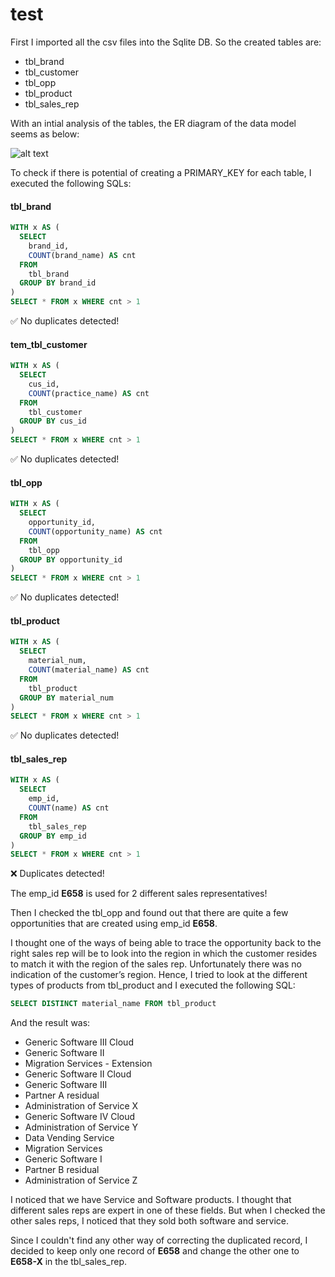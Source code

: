 # test

First I imported all the csv files into the Sqlite DB. So the created tables are:

- tbl_brand
- tbl_customer
- tbl_opp
- tbl_product
- tbl_sales_rep

With an intial analysis of the tables, the ER diagram of the data model seems as below:

![alt text](<Database ER diagram (crow's foot).png>)

To check if there is potential of creating a PRIMARY_KEY for each table, I executed the following SQLs:

#### tbl_brand

```sql
WITH x AS (
  SELECT 
  	brand_id, 
  	COUNT(brand_name) AS cnt 
  FROM 
  	tbl_brand 
  GROUP BY brand_id
)
SELECT * FROM x WHERE cnt > 1
```

:white_check_mark: No duplicates detected!


#### tem_tbl_customer

```sql
WITH x AS (
  SELECT 
  	cus_id, 
  	COUNT(practice_name) AS cnt 
  FROM 
  	tbl_customer
  GROUP BY cus_id
)
SELECT * FROM x WHERE cnt > 1
```

:white_check_mark: No duplicates detected!

#### tbl_opp

```sql
WITH x AS (
  SELECT 
  	opportunity_id, 
  	COUNT(opportunity_name) AS cnt 
  FROM 
  	tbl_opp
  GROUP BY opportunity_id
)
SELECT * FROM x WHERE cnt > 1
```

:white_check_mark: No duplicates detected!


#### tbl_product

```sql
WITH x AS (
  SELECT 
  	material_num, 
  	COUNT(material_name) AS cnt 
  FROM 
  	tbl_product
  GROUP BY material_num
)
SELECT * FROM x WHERE cnt > 1
```

:white_check_mark: No duplicates detected!


#### tbl_sales_rep

```sql
WITH x AS (
  SELECT 
  	emp_id, 
  	COUNT(name) AS cnt 
  FROM 
  	tbl_sales_rep
  GROUP BY emp_id
)
SELECT * FROM x WHERE cnt > 1
```

:x: Duplicates detected!

The emp_id **E658** is used for 2 different sales representatives!

Then I checked the tbl_opp and found out that there are quite a few opportunities that are created using emp_id **E658**. 

I thought one of the ways of being able to trace the opportunity back to the right sales rep will be to look into the region in which the customer resides to match it with the region of the sales rep. Unfortunately there was no indication of the customer’s region. Hence, I tried to look at the different types of products from tbl_product and I executed the following SQL:

```sql
SELECT DISTINCT material_name FROM tbl_product
```

And the result was:

- Generic Software III Cloud
- Generic Software II
- Migration Services - Extension
- Generic Software II Cloud
- Generic Software III
- Partner A residual
- Administration of Service X
- Generic Software IV Cloud
- Administration of Service Y
- Data Vending Service
- Migration Services
- Generic Software I
- Partner B residual 
- Administration of Service Z


I noticed that we have Service and Software products. I thought that different sales reps are expert in one of these fields. But when I checked the other sales reps, I noticed that they sold both software and service. 

Since I couldn't find any other way of correcting the duplicated record, I decided to keep only one record of **E658** and change the other one to **E658-X** in the tbl_sales_rep.


